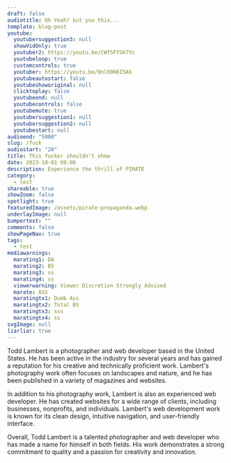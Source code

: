 ```yaml
---
draft: false
audiotitle: Oh Yeah? but you this...
template: blog-post
youtube:
  youtubersuggestion3: null
  showVidOnly: true
  youtuber2: https://youtu.be/CWf5FYSK7Yc
  youtubeloop: true
  customcontrols: true
  youtuber: https://youtu.be/9nl00N6I5Ak
  youtubeautostart: false
  youtubeshoworiginal: null
  clicktoplay: false
  youtubeend: null
  youtubecontrols: false
  youtubemute: true
  youtubersuggestion1: null
  youtubersuggestion2: null
  youtubestart: null
audioend: "5000"
slug: /fuck
audiostart: "20"
title: This fucker shouldn't show
date: 2023-10-01 09:00
description: Experience the thrill of PIRATE
category:
  - test
shareable: true
showZoom: false
spotlight: true
featuredImage: /assets/pirate-propaganda.webp
underlayImage: null
bumpertext: ""
comments: false
showPageNav: true
tags:
  - test
mediawarnings:
  marating1: DA
  marating2: BS
  marating3: ss
  marating4: ss
  viewerwarning: Viewer Discretion Strongly Advised
  marate: ASS
  maratingtx1: Dumb Ass
  maratingtx2: Total BS
  maratingtx3: sss
  maratingtx4: ss
svgImage: null
liarliar: true
---
```


Todd Lambert is a photographer and web developer based in the United States. He has been active in the industry for several years and has gained a reputation for his creative and technically proficient work. Lambert's photography work often focuses on landscapes and nature, and he has been published in a variety of magazines and websites.

In addition to his photography work, Lambert is also an experienced web developer. He has created websites for a wide range of clients, including businesses, nonprofits, and individuals. Lambert's web development work is known for its clean design, intuitive navigation, and user-friendly interface.

Overall, Todd Lambert is a talented photographer and web developer who has made a name for himself in both fields. His work demonstrates a strong commitment to quality and a passion for creativity and innovation.    